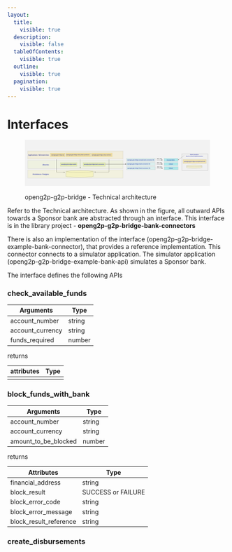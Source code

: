 ```yaml
---
layout:
  title:
    visible: true
  description:
    visible: false
  tableOfContents:
    visible: true
  outline:
    visible: true
  pagination:
    visible: true
---
```


# Interfaces



<figure><img src="../../../.gitbook/assets/Gitbook-G2PB-Tech-Architecture.jpg" alt=""><figcaption><p>openg2p-g2p-bridge - Technical architecture</p></figcaption></figure>

Refer to the Technical architecture. As shown in the figure, all outward APIs towards a Sponsor bank are abstracted through an interface. This interface is in the library project - **openg2p-g2p-bridge-bank-connectors**

There is also an implementation of the interface (openg2p-g2p-bridge-example-bank-connector), that provides a reference implementation. This connector connects to a simulator application. The simulator application (openg2p-g2p-bridge-example-bank-api) simulates a Sponsor bank.

The interface defines the following APIs

### check\_available\_funds

| Arguments         | Type   |
| ----------------- | ------ |
| account\_number   | string |
| account\_currency | string |
| funds\_required   | number |

returns

| attributes | Type |
| ---------- | ---- |
|            |      |

### block\_funds\_with\_bank

| Arguments               | Type   |
| ----------------------- | ------ |
| account\_number         | string |
| account\_currency       | string |
| amount\_to\_be\_blocked | number |

returns

| Attributes               | Type               |
| ------------------------ | ------------------ |
| financial\_address       | string             |
| block\_result            | SUCCESS or FAILURE |
| block\_error\_code       | string             |
| block\_error\_message    | string             |
| block\_result\_reference | string             |

### create\_disbursements
